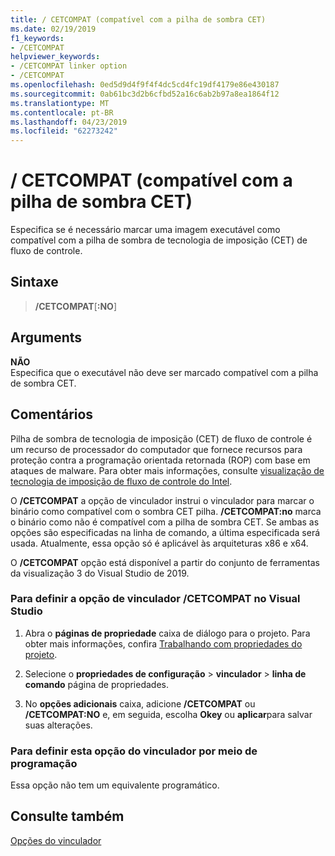 ```yaml
---
title: / CETCOMPAT (compatível com a pilha de sombra CET)
ms.date: 02/19/2019
f1_keywords:
- /CETCOMPAT
helpviewer_keywords:
- /CETCOMPAT linker option
- /CETCOMPAT
ms.openlocfilehash: 0ed5d9d4f9f4f4dc5cd4fc19df4179e86e430187
ms.sourcegitcommit: 0ab61bc3d2b6cfbd52a16c6ab2b97a8ea1864f12
ms.translationtype: MT
ms.contentlocale: pt-BR
ms.lasthandoff: 04/23/2019
ms.locfileid: "62273242"
---
```

# <a name="cetcompat-cet-shadow-stack-compatible"></a>/ CETCOMPAT (compatível com a pilha de sombra CET)

Especifica se é necessário marcar uma imagem executável como compatível com a pilha de sombra de tecnologia de imposição (CET) de fluxo de controle.

## <a name="syntax"></a>Sintaxe

> **/CETCOMPAT**\[**:NO**]

## <a name="arguments"></a>Arguments

**NÃO**<br/>
Especifica que o executável não deve ser marcado compatível com a pilha de sombra CET.

## <a name="remarks"></a>Comentários

Pilha de sombra de tecnologia de imposição (CET) de fluxo de controle é um recurso de processador do computador que fornece recursos para proteção contra a programação orientada retornada (ROP) com base em ataques de malware. Para obter mais informações, consulte [visualização de tecnologia de imposição de fluxo de controle do Intel](https://software.intel.com/sites/default/files/managed/4d/2a/control-flow-enforcement-technology-preview.pdf).

O **/CETCOMPAT** a opção de vinculador instrui o vinculador para marcar o binário como compatível com o sombra CET pilha. **/CETCOMPAT:no** marca o binário como não é compatível com a pilha de sombra CET. Se ambas as opções são especificadas na linha de comando, a última especificada será usada. Atualmente, essa opção só é aplicável às arquiteturas x86 e x64.

O **/CETCOMPAT** opção está disponível a partir do conjunto de ferramentas da visualização 3 do Visual Studio de 2019.

### <a name="to-set-the-cetcompat-linker-option-in-visual-studio"></a>Para definir a opção de vinculador /CETCOMPAT no Visual Studio

1. Abra o **páginas de propriedade** caixa de diálogo para o projeto. Para obter mais informações, confira [Trabalhando com propriedades do projeto](../working-with-project-properties.md).

1. Selecione o **propriedades de configuração** > **vinculador** > **linha de comando** página de propriedades.

1. No **opções adicionais** caixa, adicione **/CETCOMPAT** ou **/CETCOMPAT:NO** e, em seguida, escolha **Okey** ou **aplicar**para salvar suas alterações.

### <a name="to-set-this-linker-option-programmatically"></a>Para definir esta opção do vinculador por meio de programação

Essa opção não tem um equivalente programático.

## <a name="see-also"></a>Consulte também

[Opções do vinculador](linker-options.md)
